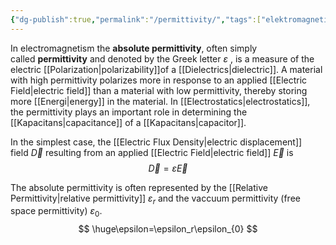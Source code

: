 ```yaml
---
{"dg-publish":true,"permalink":"/permittivity/","tags":["elektromagnetiskfältteori"]}
---
```


In electromagnetism the **absolute permittivity**, often simply called **permittivity** and denoted by the Greek letter _ε_ , is a measure of the electric [[Polarization\|polarizability]]of a [[Dielectrics\|dielectric]]. A material with high permittivity polarizes more in response to an applied [[Electric Field\|electric field]] than a material with low permittivity, thereby storing more [[Energi\|energy]] in the material. In [[Electrostatics\|electrostatics]], the permittivity plays an important role in determining the [[Kapacitans\|capacitance]] of a [[Kapacitans\|capacitor]].

In the simplest case, the [[Electric Flux Density\|electric displacement]] field $\vec{D}$ resulting from an applied [[Electric Field\|electric field]] $\vec{E}$ is 
$$
\vec{D}=\varepsilon\vec{E}
$$

The absolute permittivity is often represented by the [[Relative Permittivity\|relative permittivity]] $\varepsilon_r$ and the vaccuum permittivity (free space permittivity) $\varepsilon_{0}$.
$$
\huge\epsilon=\epsilon_r\epsilon_{0}
$$
